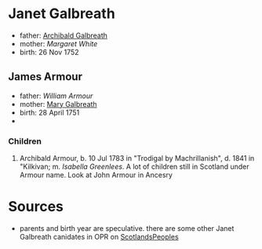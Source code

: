 # Janet Galbreath

- father: [Archibald Galbreath](galbreath-archibald-1708.md)
- mother: *Margaret White*
- birth: 26 Nov 1752

## James Armour

- father: *William Armour*
- mother: [Mary Galbreath](galbreath-mary-1729.md)
- birth: 28 April 1751
- 
### Children

1. Archibald Armour, b. 10 Jul 1783 in "Trodigal by Machrillanish", d. 1841 in "Kilkivan; m. *Isabella Greenlees*.  A lot of children still in Scotland under Armour name.  Look at John Armour in Ancesry

# Sources

- parents and birth year are speculative.  there are some other Janet Galbreath canidates in OPR on [ScotlandsPeoples](https://www.scotlandspeople.gov.uk/record-results?search_type=people&event=%28B%20OR%20C%20OR%20S%29&record_type%5B0%5D=opr_births&church_type=Old%20Parish%20Registers&dl_cat=church&dl_rec=church-births-baptisms&surname=galbreath&surname_so=exact&forename=janet&forename_so=syn&from_year=1750&to_year=1760&parent_names_so=starts&parent_name_two_so=exact&county=ARGYLL&record=Church%20of%20Scotland%20%28old%20parish%20registers%29%20Roman%20Catholic%20Church%20Other%20churches&sort=asc&order=Date&field=year)

